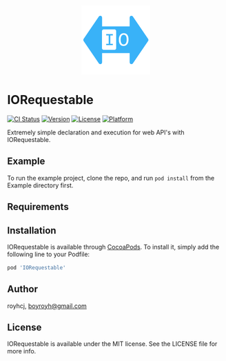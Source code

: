 
<p align="center">
  <img height="160" src="web/logo_github.png" />
</p>

# IORequestable

[![CI Status](https://img.shields.io/travis/royhcj/IORequestable.svg?style=flat)](https://travis-ci.org/royhcj/IORequestable)
[![Version](https://img.shields.io/cocoapods/v/IORequestable.svg?style=flat)](https://cocoapods.org/pods/IORequestable)
[![License](https://img.shields.io/cocoapods/l/IORequestable.svg?style=flat)](https://cocoapods.org/pods/IORequestable)
[![Platform](https://img.shields.io/cocoapods/p/IORequestable.svg?style=flat)](https://cocoapods.org/pods/IORequestable)

Extremely simple declaration and execution for web API's with IORequestable.

## Example

To run the example project, clone the repo, and run `pod install` from the Example directory first.

## Requirements

## Installation

IORequestable is available through [CocoaPods](https://cocoapods.org). To install
it, simply add the following line to your Podfile:

```ruby
pod 'IORequestable'
```

## Author

royhcj, boyroyh@gmail.com

## License

IORequestable is available under the MIT license. See the LICENSE file for more info.
